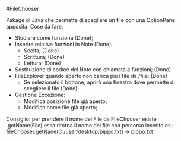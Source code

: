 #FileChooser

Pakage di Java che permette di scegliere un file con una OptionPane apposita.
Cose da fare:
- Studiare come funziona (Done);
- Inserire relative funzioni in Note (Done):
	- Scelta; (Done)
	- Scrittura; (Done)
	- Lettura; (Done)
- Sostituzione di codice del Note con chiamata a funzioni; (Done)
- FileExplorer quando aperto non carica più i file da /file: (Done)
	- Se selezionato il bottone, aprirà una finestra dove permette di scegliere il file (Done);
- Gestione Eccezione:
	- Modifica posizione file già aperto;
	- Modifica nome file già aperto;

Consiglio:
per prendere il nome del File da FileChooser esiste .getName(File) essa ritorna il nome del file con percorso inserito
es.: fileChooser.getNane(C:/user/desktop/pippo.txt) -> pippo.txt